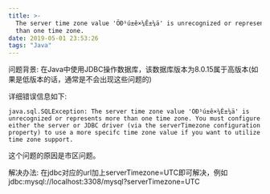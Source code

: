 ```yaml
---
title: >-
  The server time zone value 'ÖÐ¹ú±ê×¼Ê±¼ä' is unrecognized or represents more
  than one time zone.
date: 2019-05-01 23:53:26
tags: "Java"
---
```


问题背景:
在Java中使用JDBC操作数据库，该数据库版本为8.0.15属于高版本(如果是低版本的话，通常是不会出现这些问题的)

详细错误信息如下:
```
java.sql.SQLException: The server time zone value 'ÖÐ¹ú±ê×¼Ê±¼ä' is unrecognized or represents more than one time zone. You must configure either the server or JDBC driver (via the serverTimezone configuration property) to use a more specifc time zone value if you want to utilize time zone support.

```
<!--more-->
这个问题的原因是市区问题。

解决办法:
在jdbc对应的url加上serverTimezone=UTC即可解决，例如jdbc:mysql://localhost:3308/mysql?serverTimezone=UTC